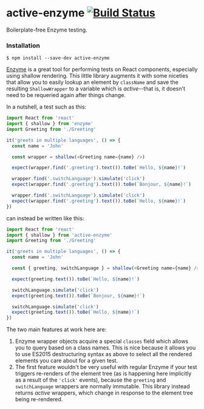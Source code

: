 # active-enzyme [![Build Status](https://travis-ci.org/pelotom/active-enzyme.svg?branch=master)](https://travis-ci.org/pelotom/active-enzyme)
Boilerplate-free Enzyme testing.

### Installation
```
$ npm install --save-dev active-enzyme
```

[Enzyme](https://github.com/airbnb/enzyme) is a great tool for performing tests on React components, especially using shallow rendering. This little library augments it with some niceties that allow you to easily lookup an element by `className` and save the resulting `ShallowWrapper` to a variable which is *active*--that is, it doesn't need to be requeried again after things change.

In a nutshell, a test such as this:

```javascript
import React from 'react'
import { shallow } from 'enzyme'
import Greeting from './Greeting'

it('greets in multiple languages', () => {
  const name = 'John'

  const wrapper = shallow(<Greeting name={name} />)

  expect(wrapper.find('.greeting').text()).toBe(`Hello, ${name}!`)

  wrapper.find('.switchLanguage').simulate('click')
  expect(wrapper.find('.greeting').text()).toBe(`Bonjour, ${name}!`)

  wrapper.find('.switchLanguage').simulate('click')
  expect(wrapper.find('.greeting').text()).toBe(`Hello, ${name}!`)
})
```

can instead be written like this:

```javascript
import React from 'react'
import { shallow } from 'active-enzyme'
import Greeting from './Greeting'

it('greets in multiple languages', () => {
  const name = 'John'

  const { greeting, switchLanguage } = shallow(<Greeting name={name} />).classes

  expect(greeting.text()).toBe(`Hello, ${name}!`)

  switchLanguage.simulate('click')
  expect(greeting.text()).toBe(`Bonjour, ${name}!`)

  switchLanguage.simulate('click')
  expect(greeting.text()).toBe(`Hello, ${name}!`)
})
```

The two main features at work here are:

1. Enzyme wrapper objects acquire a special `classes` field which allows you to query based on a class names. This is nice because it allows you to use ES2015 destructuring syntax as above to select all the rendered elements you care about for a given test.
1. The first feature wouldn't be very useful with regular Enzyme if your test triggers re-renders of the element tree (as is happening here implicitly as a result of the `'click'` events), because the `greeting` and `switchLanguage` wrappers are normally immutable. This library instead returns *active* wrappers, which change in response to the element tree being re-rendered.
